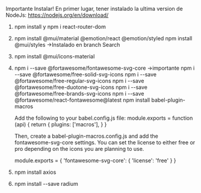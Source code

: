 Importante Instalar! 
En primer lugar, tener instalado la ultima version de NodeJs: https://nodejs.org/en/download/
1) npm install y npm i react-router-dom 
2) npm install @mui/material @emotion/react @emotion/styled
   npm install @mui/styles ->Instalado en branch Search
3) npm install @mui/icons-material
4) npm i --save @fortawesome/fontawesome-svg-core   ->importante
   npm i --save @fortawesome/free-solid-svg-icons
   npm i --save @fortawesome/free-regular-svg-icons
   npm i --save @fortawesome/free-duotone-svg-icons
   npm i --save @fortawesome/free-brands-svg-icons
   npm i --save @fortawesome/react-fontawesome@latest
   npm install babel-plugin-macros
   
   Add the following to your babel.config.js file:
   module.exports = function (api) {
   return {
    plugins: ['macros'],
   }
   }

   Then, create a babel-plugin-macros.config.js and add the fontawesome-svg-core settings. 
   You can set the license to either free or pro depending on the icons you are planning to use.

   module.exports = {
  'fontawesome-svg-core': {
    'license': 'free'
  }
  }

5) npm install axios
6) npm install --save radium
